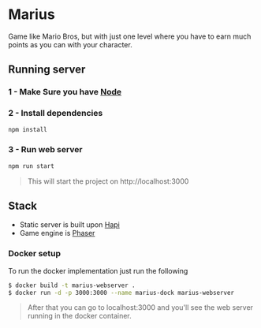 # Marius
Game like Mario Bros, but with just one level where you have to earn much points as you can with your character.

## Running server

### 1 - Make Sure you have [Node](https://nodejs.org/)

### 2 - Install dependencies

```javascript
npm install
```
### 3 - Run web server

```javascript
npm run start
```
> This will start the project on http://localhost:3000

## Stack

- Static server is built upon [Hapi](http://hapijs.com/)
- Game engine is [Phaser](https://phaser.io/)


### Docker setup

To run the docker implementation just run the following
```bash
$ docker build -t marius-webserver .
$ docker run -d -p 3000:3000 --name marius-dock marius-webserver
```
> After that you can go to localhost:3000 and you'll see the web server running in the docker container.
